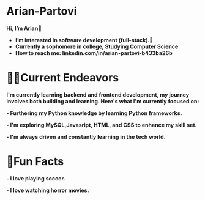 # Arian-Partovi
 <b>Hi, I’m Arian👋<b>
 
- I’m interested in software development (full-stack).👀 
- Currently a sophomore in college, Studying Computer Science
- How to reach me: linkedin.com/in/arian-partovi-b433ba26b
  
<h1> <b>👨‍💻Current Endeavors </b></h1>
<p> I'm currently learning backend and frontend development, my journey involves both building and learning. Here's what I'm currently focused on: </p>
<p> - Furthering my Python knowledge by learning Python frameworks. </p>
<p> - I'm exploring MySQL,Javasript, HTML, and CSS to enhance my skill set.</p>
<p> - I'm always driven and constantly learning in the tech world. </p>

<h1> <b>🌟Fun Facts</b></h1> 
<p> - I love playing soccer. </p>
<p> - I love watching horror movies. </p>

<!---
jhevtech/jhevtech is a ✨ special ✨ repository because its `README.md` (this file) appears on your GitHub profile.
You can click the Preview link to take a look at your changes.
--->
